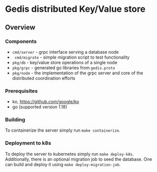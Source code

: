 # Gedis distributed Key/Value store

## Overview

### Components

- `cmd/server` - grpc interface serving a database node
- ` cmd/migrate` - simple migration script to test functionality
- `pkg/db` - key/value store operations of a single node
- `pkg/grpc` - generated go libraries from `gedis.proto`
- `pkg/node` - the implementation of the grpc server and core of the distributed coordination efforts
### Prerequisites
- ko, https://github.com/google/ko
- go (supported version 1.18)

### Building
To containerize the server simply run `make containerize`.

### Deployment to k8s
To deploy the server to kubernetes simply run `make deploy-k8s`.
Additionally, there is an optional migration job to seed the database. 
One can build and deploy it using `make deploy-migration-job`.